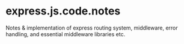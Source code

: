 # express.js.code.notes
Notes & implementation of express routing system, middleware, error handling, and essential middleware libraries etc.
